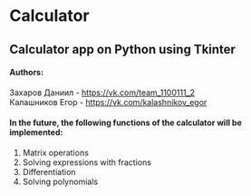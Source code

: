 # Calculator
## Calculator app on Python using Tkinter
#### Authors:
Захаров Даниил - https://vk.com/team_1100111_2 <br>
Калашников Егор - https://vk.com/kalashnikov_egor</br>
#### In the future, the following functions of the calculator will be implemented:
1) Matrix operations</br>
2) Solving expressions with fractions</br>
3) Differentiation</br>
4) Solving polynomials</br>
